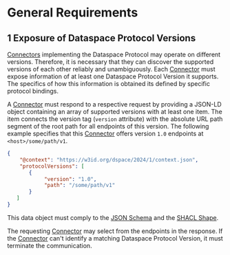 # General Requirements

## 1 Exposure of Dataspace Protocol Versions

[Connectors](../model/terminology.md#connector--data-service-) implementing the Dataspace Protocol may operate on different versions. Therefore, it is necessary that they can discover the supported versions of each other reliably and unambiguously. Each [Connector](../model/terminology.md#connector--data-service-) must expose information of at least one Dataspace Protocol Version it supports. The specifics of how this information is obtained its defined by specific protocol bindings.

A [Connector](../model/terminology.md#connector--data-service-) must respond to a respective request by providing a JSON-LD object containing an array of supported versions with at least one item. The item connects the version tag (`version` attribute) with the absolute URL path segment of the root path for all endpoints of this version. The following example specifies that this [Connector](../model/terminology.md#connector--data-service-) offers version `1.0` endpoints at `<host>/some/path/v1`.

```json
{
    "@context": "https://w3id.org/dspace/2024/1/context.json",
    "protocolVersions": [
       {
            "version": "1.0",
            "path": "/some/path/v1" 
       }
   ]
}
```

This data object must comply to the [JSON Schema](schema/version-schema.json) and the [SHACL Shape](shape/version-shape.ttl).

The requesting [Connector](../model/terminology.md#connector--data-service-) may select from the endpoints in the response. If the [Connector](../model/terminology.md#connector--data-service-) can't identify a matching Dataspace Protocol Version, it must terminate the communication. 